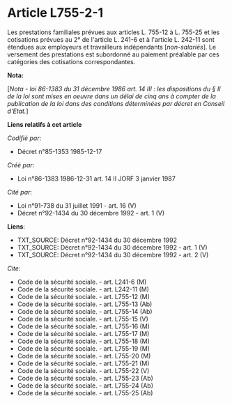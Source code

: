 # Article L755-2-1

Les prestations familiales prévues aux articles L. 755-12 à L. 755-25 et les cotisations prévues au 2° de l'article L. 241-6
et à l'article L. 242-11 sont étendues aux employeurs et travailleurs indépendants [*non-salariés*]. Le versement des
prestations est subordonné au paiement préalable par ces catégories des cotisations correspondantes.

**Nota:**

[*Nota - loi 86-1383 du 31 décembre 1986 art. 14 III : les dispositions du § II de la loi sont mises en oeuvre dans un délai
de cinq ans à compter de la publication de la loi dans des conditions déterminées par décret en Conseil d'Etat.*]

**Liens relatifs à cet article**

_Codifié par_:

  - Décret n°85-1353 1985-12-17

_Créé par_:

  - Loi n°86-1383 1986-12-31 art. 14 II JORF 3 janvier 1987

_Cité par_:

  - Loi n°91-738 du 31 juillet 1991 - art. 16 (V)
  - Décret n°92-1434 du 30 décembre 1992 - art. 1 (V)

**Liens**:

  - TXT_SOURCE: Décret n°92-1434 du 30 décembre 1992
  - TXT_SOURCE: Décret n°92-1434 du 30 décembre 1992 - art. 1 (V)
  - TXT_SOURCE: Décret n°92-1434 du 30 décembre 1992 - art. 2 (V)

_Cite_:

  - Code de la sécurité sociale. - art. L241-6 (M)
  - Code de la sécurité sociale. - art. L242-11 (M)
  - Code de la sécurité sociale. - art. L755-12 (M)
  - Code de la sécurité sociale. - art. L755-13 (Ab)
  - Code de la sécurité sociale. - art. L755-14 (Ab)
  - Code de la sécurité sociale. - art. L755-15 (V)
  - Code de la sécurité sociale. - art. L755-16 (M)
  - Code de la sécurité sociale. - art. L755-17 (M)
  - Code de la sécurité sociale. - art. L755-18 (M)
  - Code de la sécurité sociale. - art. L755-19 (M)
  - Code de la sécurité sociale. - art. L755-20 (M)
  - Code de la sécurité sociale. - art. L755-21 (M)
  - Code de la sécurité sociale. - art. L755-22 (V)
  - Code de la sécurité sociale. - art. L755-23 (Ab)
  - Code de la sécurité sociale. - art. L755-24 (Ab)
  - Code de la sécurité sociale. - art. L755-25 (Ab)
